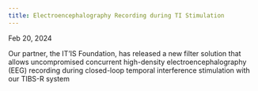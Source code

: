 ```yaml
---
title: Electroencephalography Recording during TI Stimulation
---
```


Feb 20, 2024

Our partner, the IT’IS Foundation, has released a new filter solution that allows uncompromised concurrent high-density electroencephalography (EEG) recording during closed-loop temporal interference stimulation with our TIBS-R system
